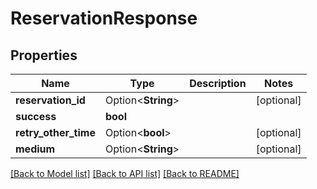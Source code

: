 # ReservationResponse

## Properties

Name | Type | Description | Notes
------------ | ------------- | ------------- | -------------
**reservation_id** | Option<**String**> |  | [optional]
**success** | **bool** |  | 
**retry_other_time** | Option<**bool**> |  | [optional]
**medium** | Option<**String**> |  | [optional]

[[Back to Model list]](../README.md#documentation-for-models) [[Back to API list]](../README.md#documentation-for-api-endpoints) [[Back to README]](../README.md)


